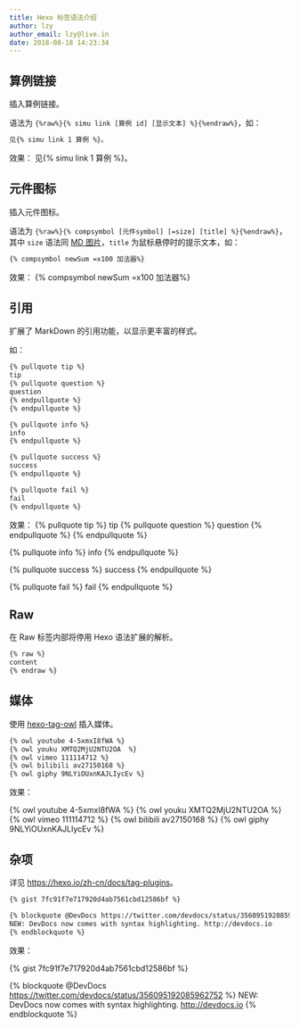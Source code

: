 ```yaml
---
title: Hexo 标签语法介绍
author: lzy
author_email: lzy@live.in
date: 2018-08-18 14:23:34
---
```


## 算例链接

插入算例链接。

语法为 `{%raw%}{% simu link [算例 id] [显示文本] %}{%endraw%}`，如：

```md compsymbol
见{% simu link 1 算例 %}。
```

效果：
见{% simu link 1 算例 %}。

## 元件图标

插入元件图标。

语法为 `{%raw%}{% compsymbol [元件symbol] [=size] [title] %}{%endraw%}`，其中 `size` 语法同 [MD 图片](markdown-intro.md#图片)，`title` 为鼠标悬停时的提示文本，如：

```md compsymbol
{% compsymbol newSum =x100 加法器%}
```

效果：
{% compsymbol newSum =x100 加法器%}

## 引用

扩展了 MarkDown 的引用功能，以显示更丰富的样式。

如：

```md pullquote
{% pullquote tip %}
tip
{% pullquote question %}
question
{% endpullquote %}
{% endpullquote %}

{% pullquote info %}
info
{% endpullquote %}

{% pullquote success %}
success
{% endpullquote %}

{% pullquote fail %}
fail
{% endpullquote %}
```

效果：
{% pullquote tip %}
tip
{% pullquote question %}
question
{% endpullquote %}
{% endpullquote %}

{% pullquote info %}
info
{% endpullquote %}

{% pullquote success %}
success
{% endpullquote %}

{% pullquote fail %}
fail
{% endpullquote %}

## Raw

在 Raw 标签内部将停用 Hexo 语法扩展的解析。

```md raw
{% raw %}
content
{% endraw %}
```

## 媒体

使用 [hexo-tag-owl](https://github.com/m80126colin/hexo-tag-owl) 插入媒体。

```md hexo owl media
{% owl youtube 4-5xmxI8fWA %}
{% owl youku XMTQ2MjU2NTU2OA  %}
{% owl vimeo 111114712 %}
{% owl bilibili av27150168 %}
{% owl giphy 9NLYiOUxnKAJLIycEv %}
```

效果：

{% owl youtube 4-5xmxI8fWA %}
{% owl youku XMTQ2MjU2NTU2OA  %}
{% owl vimeo 111114712 %}
{% owl bilibili av27150168 %}
{% owl giphy 9NLYiOUxnKAJLIycEv %}

## 杂项

详见 <https://hexo.io/zh-cn/docs/tag-plugins>。

```md hexo extensions
{% gist 7fc91f7e717920d4ab7561cbd12586bf %}

{% blockquote @DevDocs https://twitter.com/devdocs/status/356095192085962752 %}
NEW: DevDocs now comes with syntax highlighting. http://devdocs.io
{% endblockquote %}
```

效果：

{% gist 7fc91f7e717920d4ab7561cbd12586bf %}

{% blockquote @DevDocs https://twitter.com/devdocs/status/356095192085962752 %}
NEW: DevDocs now comes with syntax highlighting. http://devdocs.io
{% endblockquote %}
